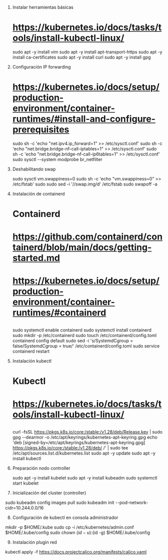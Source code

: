 1. Instalar herramientas básicas

   # https://kubernetes.io/docs/tasks/tools/install-kubectl-linux/
   sudo apt -y install vim
   sudo apt -y install apt-transport-https
   sudo apt -y install ca-certificates
   sudo apt -y install curl
   sudo apt -y install gpg

2. Configuración IP forwarding

   # https://kubernetes.io/docs/setup/production-environment/container-runtimes/#install-and-configure-prerequisites
   sudo sh -c 'echo "net.ipv4.ip_forward=1" >> /etc/sysctl.conf'
   sudo sh -c 'echo "net.bridge.bridge-nf-call-iptables=1" >> /etc/sysctl.conf'
   sudo sh -c 'echo "net.bridge.bridge-nf-call-ip6tables=1" >> /etc/sysctl.conf'
   sudo sysctl --system
   modprobe br_netfilter

3. Deshabilitando swap

   sudo sysctl vm.swappiness=0
   sudo sh -c 'echo "vm.swappiness=0" >> /etc/fstab'
   sudo sudo sed -i '/\/swap.img/d' /etc/fstab
   sudo swapoff -a

4. Instalación de containerd

   ###
   # Containerd
   # https://github.com/containerd/containerd/blob/main/docs/getting-started.md
   # https://kubernetes.io/docs/setup/production-environment/container-runtimes/#containerd
   ##
   sudo systemctl enable containerd
   sudo systemctl install containerd
   sudo mkdir -p /etc/containerd
   sudo touch /etc/containerd/config.toml
   containerd config default
   sudo sed -i 's/SystemdCgroup = false/SystemdCgroup = true/' /etc/containerd/config.toml
   sudo service containerd restart

5. Instalación kubectl

   ##
   # Kubectl
   # https://kubernetes.io/docs/tasks/tools/install-kubectl-linux/
   ##
   curl -fsSL https://pkgs.k8s.io/core:/stable:/v1.28/deb/Release.key | sudo gpg --dearmor -o /etc/apt/keyrings/kubernetes-apt-keyring.gpg
   echo 'deb [signed-by=/etc/apt/keyrings/kubernetes-apt-keyring.gpg] https://pkgs.k8s.io/core:/stable:/v1.28/deb/ /' | sudo tee /etc/apt/sources.list.d/kubernetes.list
   sudo apt -y update
   sudo apt -y install kubectl

6. Preparación nodo controller

   sudo apt -y install kubelet
   sudo apt -y install kubeadm
   sudo systemctl start kubelet

7. Inicialización del cluster (controller)

  sudo kubeadm config images pull
  sudo kubeadm init --pod-network-cidr=10.244.0.0/16

8. Configuración de kubectl en consola administrador

  mkdir -p $HOME/.kube
  sudo cp -i /etc/kubernetes/admin.conf $HOME/.kube/config
  sudo chown $(id -u):$(id -g) $HOME/.kube/config

9. Instalación plugin red

  kubectl apply -f https://docs.projectcalico.org/manifests/calico.yaml

